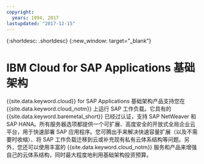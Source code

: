 ```yaml
---
copyright:
  years: 1994, 2017
lastupdated: "2017-12-15"
---
```


{:shortdesc: .shortdesc}
{:new_window: target="_blank"}

# IBM Cloud for SAP Applications 基础架构

{{site.data.keyword.cloud}} for SAP Applications 基础架构产品支持您在 {{site.data.keyword.cloud_notm}} 上运行 SAP 工作负载。它具有的 {{site.data.keyword.baremetal_short}} 已经过认证，支持 SAP NetWeaver 和 SAP HANA。所有服务器选项都提供一个可扩展、高度安全的开放式全局企业云平台，用于快速部署 SAP 应用程序。您可腾出手来解决快速容量扩展（以及不需要时收缩）、将 SAP 工作负载迁移到云或补充现有私有云体系结构等问题。另外，您还可以使用丰富的 {{site.data.keyword.cloud_notm}} 服务和产品来增强自己的云体系结构，同时最大程度地利用基础架构投资预算。
